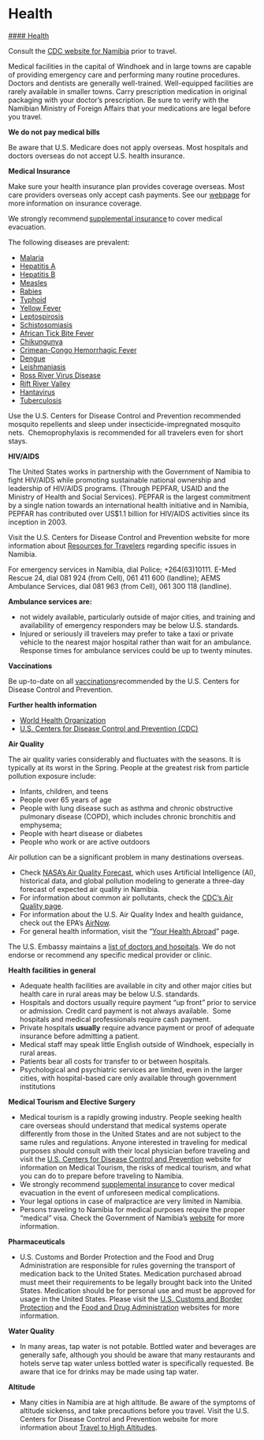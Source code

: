# Health

[#### Health](javascript:void(0); "Health")

Consult the [CDC website for Namibia](https://wwwnc.cdc.gov/travel/destinations/traveler/none/namibia?s_cid=ncezid-dgmq-travel-single-001) prior to travel.

Medical facilities in the capital of Windhoek and in large towns are capable of providing emergency care and performing many routine procedures. Doctors and dentists are generally well-trained. Well-equipped facilities are rarely available in smaller towns. Carry prescription medication in original packaging with your doctor’s prescription. Be sure to verify with the Namibian Ministry of Foreign Affairs that your medications are legal before you travel.

**We do not pay medical bills**

Be aware that U.S. Medicare does not apply overseas. Most hospitals and doctors overseas do not accept U.S. health insurance.

**Medical Insurance**

Make sure your health insurance plan provides coverage overseas. Most care providers overseas only accept cash payments. See our [webpage](https://travel.state.gov/content/travel/en/international-travel/before-you-go/your-health-abroad/Insurance_Coverage_Overseas.html) for more information on insurance coverage.

We strongly recommend [supplemental insurance](https://travel.state.gov/content/travel/en/international-travel/before-you-go/your-health-abroad/Insurance_Coverage_Overseas.html) to cover medical evacuation.

The following diseases are prevalent:

* [Malaria](https://wwwnc.cdc.gov/travel/diseases/malaria)
* [Hepatitis A](https://wwwnc.cdc.gov/travel/diseases/hepatitis-a)
* [Hepatitis B](https://wwwnc.cdc.gov/travel/diseases/hepatitis-b)
* [Measles](https://wwwnc.cdc.gov/travel/diseases/measles)
* [Rabies](https://wwwnc.cdc.gov/travel/diseases/rabies)
* [Typhoid](https://wwwnc.cdc.gov/travel/diseases/typhoid)
* [Yellow Fever](https://wwwnc.cdc.gov/travel/diseases/yellow-fever)
* [Leptospirosis](https://wwwnc.cdc.gov/travel/diseases/leptospirosis)
* [Schistosomiasis](https://wwwnc.cdc.gov/travel/diseases/schistosomiasis)
* [African Tick Bite Fever](https://wwwnc.cdc.gov/travel/diseases/african-tick-bite-fever)
* [Chikungunya](https://wwwnc.cdc.gov/travel/diseases/chikungunya)
* [Crimean-Congo Hemorrhagic Fever](https://www.cdc.gov/vhf/crimean-congo/index.html)
* [Dengue](https://wwwnc.cdc.gov/travel/diseases/dengue)
* [Leishmaniasis](https://wwwnc.cdc.gov/travel/diseases/leishmaniasis)
* [Ross River Virus Disease](https://wwwnc.cdc.gov/travel/diseases/ross-river-virus-disease)
* [Rift River Valley](https://www.cdc.gov/vhf/rvf/)
* [Hantavirus](https://wwwnc.cdc.gov/travel/diseases/hantavirus)
* [Tuberculosis](https://wwwnc.cdc.gov/travel/diseases/tuberculosis)

Use the U.S. Centers for Disease Control and Prevention recommended mosquito repellents and sleep under insecticide-impregnated mosquito nets.  Chemoprophylaxis is recommended for all travelers even for short stays.

**HIV/AIDS**

The United States works in partnership with the Government of Namibia to fight HIV/AIDS while promoting sustainable national ownership and leadership of HIV/AIDS programs. (Through PEPFAR, USAID and the Ministry of Health and Social Services). PEPFAR is the largest commitment by a single nation towards an international health initiative and in Namibia, PEPFAR has contributed over US$1.1 billion for HIV/AIDS activities since its inception in 2003.

Visit the U.S. Centers for Disease Control and Prevention website for more information about [Resources for Travelers](https://wwwnc.cdc.gov/travel/page/traveler-information-center) regarding specific issues in Namibia.

For emergency services in Namibia, dial Police; +264(63)10111. E-Med Rescue 24, dial 081 924 (from Cell), 061 411 600 (landline); AEMS Ambulance Services, dial 081 963 (from Cell), 061 300 118 (landline).

**Ambulance services are:**

* not widely available, particularly outside of major cities, and training and availability of emergency responders may be below U.S. standards.
* Injured or seriously ill travelers may prefer to take a taxi or private vehicle to the nearest major hospital rather than wait for an ambulance. Response times for ambulance services could be up to twenty minutes.

**Vaccinations**

Be up-to-date on all [vaccinations](https://wwwnc.cdc.gov/travel/destinations/traveler/none/namibia#vaccines-and-medicines)recommended by the U.S. Centers for Disease Control and Prevention.

**Further health information**

* [World Health Organization](https://www.who.int/travel-advice)
* [U.S. Centers for Disease Control and Prevention (CDC)](https://www.cdc.gov/index.htm)

**Air Quality**

The air quality varies considerably and fluctuates with the seasons. It is typically at its worst in the Spring. People at the greatest risk from particle pollution exposure include:

* Infants, children, and teens
* People over 65 years of age
* People with lung disease such as asthma and chronic obstructive pulmonary disease (COPD), which includes chronic bronchitis and emphysema;
* People with heart disease or diabetes
* People who work or are active outdoors

Air pollution can be a significant problem in many destinations overseas.

* Check [NASA’s Air Quality Forecast](https://aeronet.gsfc.nasa.gov/new_web/aqforecast), which uses Artificial Intelligence (AI), historical data, and global pollution modeling to generate a three-day forecast of expected air quality in Namibia.
* For information about common air pollutants, check the [CDC’s Air Quality page](https://www.cdc.gov/air-quality/pollutants/).
* For information about the U.S. Air Quality Index and health guidance, check out the EPA’s [AirNow](https://www.airnow.gov/aqi/aqi-basics/).
* For general health information, visit the “[Your Health Abroad](https://travel.state.gov/content/travel/en/international-travel/before-you-go/your-health-abroad.html)” page.

The U.S. Embassy maintains a [list of doctors and hospitals](https://na.usembassy.gov/u-s-citizen-services/local-resources-of-u-s-citizens/doctors/). We do not endorse or recommend any specific medical provider or clinic.

**Health facilities in general**

* Adequate health facilities are available in city and other major cities but health care in rural areas may be below U.S. standards.
* Hospitals and doctors usually require payment “up front” prior to service or admission. Credit card payment is not always available.  Some hospitals and medical professionals require cash payment.
* Private hospitals **usually** require advance payment or proof of adequate insurance before admitting a patient.
* Medical staff may speak little English outside of Windhoek, especially in rural areas.
* Patients bear all costs for transfer to or between hospitals.
* Psychological and psychiatric services are limited, even in the larger cities, with hospital-based care only available through government institutions

**Medical Tourism and Elective Surgery**

* Medical tourism is a rapidly growing industry. People seeking health care overseas should understand that medical systems operate differently from those in the United States and are not subject to the same rules and regulations. Anyone interested in traveling for medical purposes should consult with their local physician before traveling and visit the [U.S. Centers for Disease Control and Prevention](https://wwwnc.cdc.gov/travel/page/medical-tourism) website for information on Medical Tourism, the risks of medical tourism, and what you can do to prepare before traveling to Namibia.
* We strongly recommend [supplemental insurance](http://travel.state.gov/content/passports/english/go/health/insurance-providers.html) to cover medical evacuation in the event of unforeseen medical complications.
* Your legal options in case of malpractice are very limited in Namibia.
* Persons traveling to Namibia for medical purposes require the proper “medical” visa. Check the Government of Namibia’s [website](https://namibiaembassyusa.org/foreign-nationals/) for more information.

**Pharmaceuticals**

* U.S. Customs and Border Protection and the Food and Drug Administration are responsible for rules governing the transport of medication back to the United States. Medication purchased abroad must meet their requirements to be legally brought back into the United States. Medication should be for personal use and must be approved for usage in the United States. Please visit the [U.S. Customs and Border Protection](https://www.cbp.gov/) and the [Food and Drug Administration](https://www.fda.gov/) websites for more information.

**Water Quality**

* In many areas, tap water is not potable. Bottled water and beverages are generally safe, although you should be aware that many restaurants and hotels serve tap water unless bottled water is specifically requested. Be aware that ice for drinks may be made using tap water.

**Altitude**

* Many cities in Namibia are at high altitude. Be aware of the symptoms of altitude sickenss, and take precautions before you travel. Visit the U.S. Centers for Disease Control and Prevention website for more information about [Travel to High Altitudes](https://wwwnc.cdc.gov/travel/page/travel-to-high-altitudes).